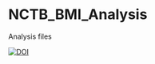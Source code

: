 # NCTB_BMI_Analysis
Analysis files




[![DOI](https://zenodo.org/badge/507713864.svg)](https://zenodo.org/badge/latestdoi/507713864)

